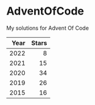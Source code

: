 # AdventOfCode
My solutions for Advent Of Code

| Year | Stars |
|-----:|------:|
| 2022 |     8 |
| 2021 |    15 |
| 2020 |    34 |
| 2019 |    26 |
| 2015 |    16 |
